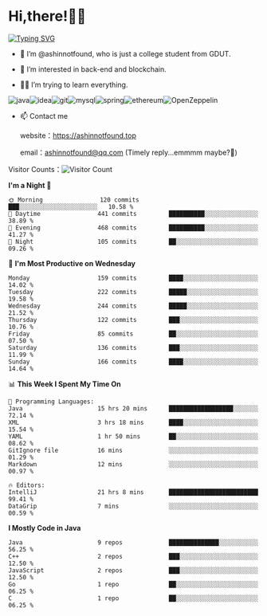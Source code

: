 # Hi,there!👨‍🔧
[![Typing SVG](https://readme-typing-svg.herokuapp.com?font=Fira+Code&pause=1000&width=435&lines=Welcome%2C+this+is+ashinnotfound%F0%9F%98%81+)](https://git.io/typing-svg)

- 👋 I’m @ashinnotfound, who is just a college student from GDUT.

- 👀 I’m interested in back-end and blockchain.

- 👨‍🔧 I’m trying to learn everything.

![java](https://img.shields.io/badge/Java-ED8B00?style=for-the-badge&logo=openjdk&logoColor=white)![idea](https://img.shields.io/badge/IntelliJ_IDEA-000000.svg?style=for-the-badge&logo=intellij-idea&logoColor=white
)![git](https://img.shields.io/badge/GIT-E44C30?style=for-the-badge&logo=git&logoColor=white
)![mysql](https://img.shields.io/badge/MySQL-005C84?style=for-the-badge&logo=mysql&logoColor=white)![spring](https://img.shields.io/badge/Spring-6DB33F?style=for-the-badge&logo=spring&logoColor=white)![ethereum](https://img.shields.io/badge/Ethereum-3C3C3D?style=for-the-badge&logo=Ethereum&logoColor=white)![OpenZeppelin](https://img.shields.io/badge/OpenZeppelin-4E5EE4?logo=openzeppelin&logoColor=fff&style=for-the-badge)


- 📫 Contact me
    
    website：https://ashinnotfound.top
    
    email：ashinnotfound@qq.com (Timely reply...emmmm maybe?🤪)

​Visitor Counts：![Visitor Count](https://profile-counter.glitch.me/ashinnotfound/count.svg)

<!--START_SECTION:waka-->
**I'm a Night 🦉** 

```text
🌞 Morning                120 commits         ███░░░░░░░░░░░░░░░░░░░░░░   10.58 % 
🌆 Daytime                441 commits         ██████████░░░░░░░░░░░░░░░   38.89 % 
🌃 Evening                468 commits         ██████████░░░░░░░░░░░░░░░   41.27 % 
🌙 Night                  105 commits         ██░░░░░░░░░░░░░░░░░░░░░░░   09.26 % 
```
📅 **I'm Most Productive on Wednesday** 

```text
Monday                   159 commits         ████░░░░░░░░░░░░░░░░░░░░░   14.02 % 
Tuesday                  222 commits         █████░░░░░░░░░░░░░░░░░░░░   19.58 % 
Wednesday                244 commits         █████░░░░░░░░░░░░░░░░░░░░   21.52 % 
Thursday                 122 commits         ███░░░░░░░░░░░░░░░░░░░░░░   10.76 % 
Friday                   85 commits          ██░░░░░░░░░░░░░░░░░░░░░░░   07.50 % 
Saturday                 136 commits         ███░░░░░░░░░░░░░░░░░░░░░░   11.99 % 
Sunday                   166 commits         ████░░░░░░░░░░░░░░░░░░░░░   14.64 % 
```


📊 **This Week I Spent My Time On** 

```text
💬 Programming Languages: 
Java                     15 hrs 20 mins      ██████████████████░░░░░░░   72.14 % 
XML                      3 hrs 18 mins       ████░░░░░░░░░░░░░░░░░░░░░   15.54 % 
YAML                     1 hr 50 mins        ██░░░░░░░░░░░░░░░░░░░░░░░   08.62 % 
GitIgnore file           16 mins             ░░░░░░░░░░░░░░░░░░░░░░░░░   01.29 % 
Markdown                 12 mins             ░░░░░░░░░░░░░░░░░░░░░░░░░   00.97 % 

🔥 Editors: 
IntelliJ                 21 hrs 8 mins       █████████████████████████   99.41 % 
DataGrip                 7 mins              ░░░░░░░░░░░░░░░░░░░░░░░░░   00.59 % 
```

**I Mostly Code in Java** 

```text
Java                     9 repos             ██████████████░░░░░░░░░░░   56.25 % 
C++                      2 repos             ███░░░░░░░░░░░░░░░░░░░░░░   12.50 % 
JavaScript               2 repos             ███░░░░░░░░░░░░░░░░░░░░░░   12.50 % 
Go                       1 repo              ██░░░░░░░░░░░░░░░░░░░░░░░   06.25 % 
C                        1 repo              ██░░░░░░░░░░░░░░░░░░░░░░░   06.25 % 
```




<!--END_SECTION:waka-->
